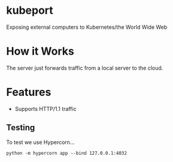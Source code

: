 # kubeport
Exposing external computers to Kubernetes/the World Wide Web

# How it Works
The server just forwards traffic from a local server to the cloud.

# Features
- Supports HTTP/1.1 traffic


## Testing
To test we use Hypercorn...
```
python -m hypercorn app --bind 127.0.0.1:4032
```